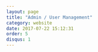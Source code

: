 ```yaml
---
layout: page
title: "Admin / User Management"
category: website
date: 2017-07-22 15:12:31
order: 5
disqus: 1
---
```



